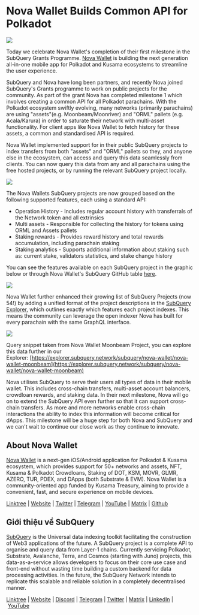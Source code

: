 # Nova Wallet Builds Common API for Polkadot

![](https://miro.medium.com/max/1400/0*6RCGs76hOgFM9SDo)

Today we celebrate Nova Wallet's completion of their first milestone in the SubQuery Grants Programme. [Nova Wallet](https://novawallet.io/) is building the next generation all-in-one mobile app for Polkadot and Kusama ecosystems to streamline the user experience.

SubQuery and Nova have long been partners, and recently Nova joined SubQuery's Grants programme to work on public projects for the community. As part of the grant Nova has completed milestone 1 which involves creating a common API for all Polkadot parachains. With the Polkadot ecosystem swiftly evolving, many networks (primarily parachains) are using "assets"(e.g. Moonbeam/Moonriver) and "ORML" pallets (e.g. Acala/Karura) in order to saturate their network with multi-asset functionality. For client apps like Nova Wallet to fetch history for these assets, a common and standardised API is required.

Nova Wallet implemented support for in their public SubQuery projects to index transfers from both "assets" and "ORML" pallets so they, and anyone else in the ecosystem, can access and query this data seamlessly from clients. You can now query this data from any and all parachains using the free hosted projects, or by running the relevant SubQuery project locally.

![](https://miro.medium.com/max/1400/0*JVScvAG6QCW4hYKG)

The Nova Wallets SubQuery projects are now grouped based on the following supported features, each using a standard API:

- Operation History - Includes regular account history with transferrals of the Network token and all extrinsics
- Multi assets - Responsible for collecting the history for tokens using ORML and Assets pallets
- Staking rewards - Provides reward history and total rewards accumulation, including parachain staking
- Staking analytics - Supports additional information about staking such as: current stake, validators statistics, and stake change history

You can see the features available on each SubQuery project in the graphic below or through Nova Wallet's SubQuery GitHub table [here](https://nova-wallet.github.io/subquery-nova/).

![](https://miro.medium.com/max/1400/0*fk9m3Up92NB9PZez)

Nova Wallet further enhanced their growing list of SubQuery Projects (now 54!) by adding a unified format of the project descriptions in the [SubQuery Explorer](https://explorer.subquery.network/?network=&keywords=Nova%20Wallet), which outlines exactly which features each project indexes. This means the community can leverage the open indexer Nova has built for every parachain with the same GraphQL interface.

![](https://miro.medium.com/max/1252/0*Kh8dSrtyCZHc_jiK)

Query snippet taken from Nova Wallet Moonbeam Project, you can explore this data further in our Explorer: [https://explorer.subquery.network/subquery/nova-wallet/nova-wallet-moonbeam](https://explorer.subquery.network/subquery/nova-wallet/nova-wallet-moonbeam)

Nova utilises SubQuery to serve their users all types of data in their mobile wallet. This includes cross-chain transfers, multi-asset account balancers, crowdloan rewards, and staking data. In their next milestone, Nova will go on to extend the SubQuery API even further so that it can support cross-chain transfers. As more and more networks enable cross-chain interactions the ability to index this information will become critical for dApps. This milestone will be a huge step for both Nova and SubQuery and we can't wait to continue our close work as they continue to innovate.

## About Nova Wallet

[Nova Wallet](https://novawallet.io/) is a next-gen iOS/Android application for Polkadot & Kusama ecosystem, which provides support for 50+ networks and assets, NFT, Kusama & Polkadot Crowdloans, Staking of DOT, KSM, MOVR, GLMR, AZERO, TUR, PDEX, and DApps (both Substrate & EVM). Nova Wallet is a community-oriented app funded by Kusama Treasury, aiming to provide a convenient, fast, and secure experience on mobile devices.

[Linktree](https://linktr.ee/novawallet) | [Website](https://novawallet.io/) | [Twitter](https://twitter.com/NovaWalletApp) | [Telegram](https://t.me/novawallet) | [YouTube](https://www.youtube.com/NovaWallet) | [Matrix](https://matrix.to/#/#nova-wallet:matrix.org) | [Github](https://github.com/nova-wallet)

## Giới thiệu về SubQuery

[SubQuery](https://subquery.network/) is the Universal data indexing toolkit facilitating the construction of Web3 applications of the future. A SubQuery project is a complete API to organise and query data from Layer-1 chains. Currently servicing Polkadot, Substrate, Avalanche, Terra, and Cosmos (starting with Juno) projects, this data-as-a-service allows developers to focus on their core use case and front-end without wasting time building a custom backend for data processing activities. In the future, the SubQuery Network intends to replicate this scalable and reliable solution in a completely decentralised manner.

​​[Linktree](https://linktr.ee/subquerynetwork) | [Website](https://subquery.network/) | [Discord](https://discord.com/invite/78zg8aBSMG) | [Telegram](https://t.me/subquerynetwork) | [Twitter](https://twitter.com/subquerynetwork) | [Matrix](https://matrix.to/#/#subquery:matrix.org) | [LinkedIn](https://www.linkedin.com/company/subquery) | [YouTube](https://www.youtube.com/channel/UCi1a6NUUjegcLHDFLr7CqLw)
